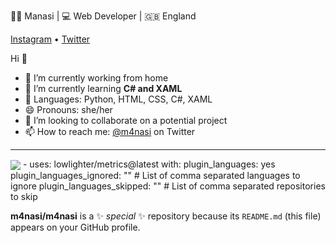 👩‍💻 Manasi | 💻 Web Developer | 🇬🇧 England 

[Instagram](https://www.instagram.com/m4nasi/) • [Twitter](https://twitter.com/m4nasi) 

Hi 👋
- 🔭 I’m currently working from home
- 🌱 I’m currently learning **C# and XAML**
- 💬 Languages: Python, HTML, CSS, C#, XAML
- 😄 Pronouns: she/her
- 👯 I’m looking to collaborate on a potential project
- 📫 How to reach me: [@m4nasi](https://twitter.com/m4nasi) on Twitter
<hr>
<!--<img align="center" src="https://github-readme-stats.vercel.app/api?username=m4nasi&theme=dark&show_icons=true" /> -->
<img align="center" src="https://github-readme-stats.vercel.app/api/top-langs/?username=m4nasi&layout=compact" />
- uses: lowlighter/metrics@latest
  with:
    plugin_languages: yes
    plugin_languages_ignored: "" # List of comma separated languages to ignore
    plugin_languages_skipped: "" # List of comma separated repositories to skip


**m4nasi/m4nasi** is a ✨ _special_ ✨ repository because its `README.md` (this file) appears on your GitHub profile.




